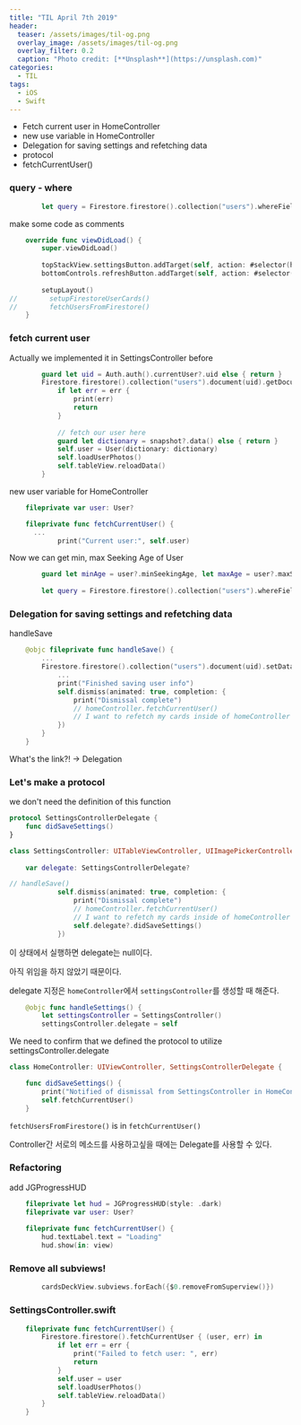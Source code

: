 ```yaml
---
title: "TIL April 7th 2019"
header:
  teaser: /assets/images/til-og.png
  overlay_image: /assets/images/til-og.png
  overlay_filter: 0.2
  caption: "Photo credit: [**Unsplash**](https://unsplash.com)"
categories:
  - TIL
tags:
  - iOS
  - Swift
---
```




- Fetch current user in HomeController
- new use variable in HomeController
- Delegation for saving settings and refetching data
- protocol
- fetchCurrentUser()



### query - where

```swift
        let query = Firestore.firestore().collection("users").whereField("age", isGreaterThanOrEqualTo: 20).whereField("age", isLessThanOrEqualTo: 44)
```



 make some code as comments

```swift
    override func viewDidLoad() {
        super.viewDidLoad()
        
        topStackView.settingsButton.addTarget(self, action: #selector(handleSettings), for: .touchUpInside)
        bottomControls.refreshButton.addTarget(self, action: #selector(handleRefresh), for: .touchUpInside)
        
        setupLayout()
//        setupFirestoreUserCards()
//        fetchUsersFromFirestore()
    }
```



### fetch current user

Actually we implemented it in SettingsController before

```swift
        guard let uid = Auth.auth().currentUser?.uid else { return }
        Firestore.firestore().collection("users").document(uid).getDocument { (snapshot, err) in
            if let err = err {
                print(err)
                return
            }
            
            // fetch our user here
            guard let dictionary = snapshot?.data() else { return }
            self.user = User(dictionary: dictionary)
            self.loadUserPhotos()
            self.tableView.reloadData()
        }
```



new user variable for HomeController

```swift
    fileprivate var user: User?

    fileprivate func fetchCurrentUser() {
      ...
            print("Current user:", self.user)
```



Now we can get min, max Seeking Age of User

```swift
        guard let minAge = user?.minSeekingAge, let maxAge = user?.maxSeekingAge else { return }
        
        let query = Firestore.firestore().collection("users").whereField("age", isGreaterThanOrEqualTo: minAge).whereField("age", isLessThanOrEqualTo: maxAge)

```



### Delegation for saving settings and refetching data

handleSave

```swift
    @objc fileprivate func handleSave() {
        ...
        Firestore.firestore().collection("users").document(uid).setData(docData) { (err) in
            ...
            print("Finished saving user info")
            self.dismiss(animated: true, completion: {
                print("Dismissal complete")
                // homeController.fetchCurrentUser()
                // I want to refetch my cards inside of homeController somehow
            })
        }
    }
```



What's the link?! -> Delegation



### Let's make a protocol

we don't need the definition of this function

```swift
protocol SettingsControllerDelegate {
    func didSaveSettings()
}
```



```swift
class SettingsController: UITableViewController, UIImagePickerControllerDelegate, UINavigationControllerDelegate {
    
    var delegate: SettingsControllerDelegate?
```



```swift
// handleSave()
            self.dismiss(animated: true, completion: {
                print("Dismissal complete")
                // homeController.fetchCurrentUser()
                // I want to refetch my cards inside of homeController somehow
                self.delegate?.didSaveSettings()
            })
```



이 상태에서 실행하면 delegate는 null이다.

아직 위임을 하지 않았기 때문이다.



delegate 지정은 `homeController`에서 `settingsController`를 생성할 때 해준다.

```swift
    @objc func handleSettings() {
        let settingsController = SettingsController()
        settingsController.delegate = self
```



We need to confirm that we defined the protocol to utilize settingsController.delegate

```swift
class HomeController: UIViewController, SettingsControllerDelegate {
```



```swift
    func didSaveSettings() {
        print("Notified of dismissal from SettingsController in HomeController")
        self.fetchCurrentUser()
    }
```



`fetchUsersFromFirestore()` is in `fetchCurrentUser()`



Controller간 서로의 메소드를 사용하고싶을 때에는 Delegate를 사용할 수 있다.



### Refactoring

add JGProgressHUD

```swift
    fileprivate let hud = JGProgressHUD(style: .dark)
    fileprivate var user: User?
    
    fileprivate func fetchCurrentUser() {
        hud.textLabel.text = "Loading"
        hud.show(in: view)
```



### Remove all subviews!

```swift
        cardsDeckView.subviews.forEach({$0.removeFromSuperview()})
```



### SettingsController.swift

```swift
    fileprivate func fetchCurrentUser() {
        Firestore.firestore().fetchCurrentUser { (user, err) in
            if let err = err {
                print("Failed to fetch user: ", err)
                return
            }
            self.user = user
            self.loadUserPhotos()
            self.tableView.reloadData()
        }
    }
```

